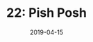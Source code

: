 ---
title: "22: Pish Posh"
link: https://lilyandsam.show/22
date: 2019-04-15
description: "Lily talks about her trip with mom to the art museum and other random stuff. "
type: podcast
imgSrc: https://lilyandsam.show/files/artwork/lily_and_sam_90.jpg
categories: [podcasts]
---